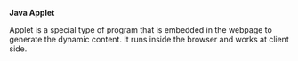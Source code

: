 **Java Applet**

Applet is a special type of program that is embedded in the webpage to generate the dynamic content. It runs inside the browser and works at client side.

